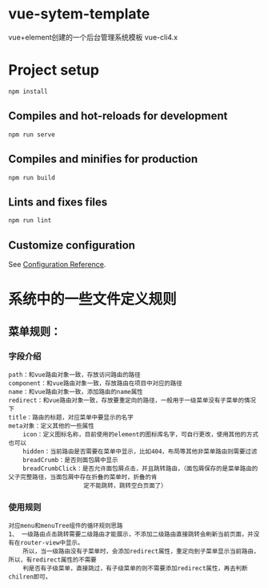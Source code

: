 # vue-sytem-template
vue+element创建的一个后台管理系统模板
vue-cli4.x

# Project setup
```
npm install
```

## Compiles and hot-reloads for development
```
npm run serve
```

## Compiles and minifies for production
```
npm run build
```

## Lints and fixes files
```
npm run lint
```

## Customize configuration
See [Configuration Reference](https://cli.vuejs.org/config/).



# 系统中的一些文件定义规则
## 菜单规则：
### 字段介绍
    path：和vue路由对象一致，存放访问路由的路径
    component：和vue路由对象一致，存放路由在项目中对应的路径
    name：和vue路由对象一致，添加路由的name属性
    redirect：和vue路由对象一致，存放要重定向的路径，一般用于一级菜单没有子菜单的情况下
    title：路由的标题，对应菜单中要显示的名字
    meta对象：定义其他的一些属性
        icon：定义图标名称，目前使用的element的图标库名字，可自行更改，使用其他的方式也可以
        hidden：当前路由是否需要在菜单中显示，比如404，布局等其他非菜单路由则需要过滤
        breadCrumb：是否则面包屑中显示
        breadCrumbClick：是否允许面包屑点击，并且跳转路由，（面包屑保存的是菜单路由的父子完整路径，当面包屑中存在折叠的菜单时，折叠的肯
                         定不能跳转，跳转空白页面了）
### 使用规则
    对应menu和menuTree组件的循环规则思路
    1、 一级路由点击跳转需要二级路由才能展示，不添加二级路由直接跳转会刷新当前页面，并没有在router-view中显示。
        所以，当一级路由没有子菜单时，会添加redirect属性，重定向到子菜单显示当前路由，所以，有redirect属性的不需要
        判是否有子级菜单，直接跳过，有子级菜单的则不需要添加redirect属性，再去判断chilren即可。
            

